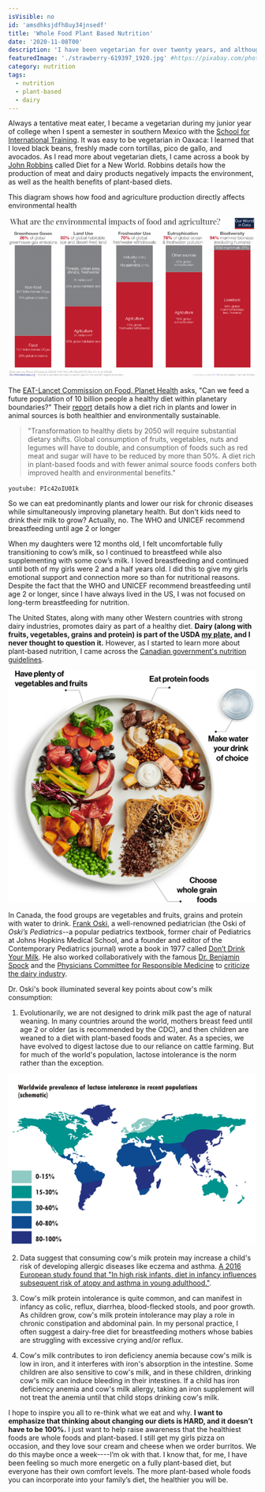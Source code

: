```yaml
---
isVisible: no
id: 'amsdhksjdfh8uy34jnsedf'
title: 'Whole Food Plant Based Nutrition'
date: '2020-11-08T00'
description: 'I have been vegetarian for over twenty years, and although I knew that a fully plant-based diet was best for the environment, I always thought it was nutritionally incomplete.  It always seemed too impossible to have a healthy and balanced diet without any animal products. I recently took a course in plant-based nutrition and now feel confident being plant-based for myself and my family, and recommending plant-based diets for children'
featuredImage: './strawberry-619397_1920.jpg' #https://pixabay.com/photos/strawberry-show-red-finger-hand-619397/
category: nutrition
tags:
  - nutrition
  - plant-based
  - dairy
---
```


Always a tentative meat eater, I became a vegetarian during my junior year of college when I spent a semester in southern Mexico with the [School for International Training](https://www.sit.edu/).  It was easy to be vegetarian in Oaxaca: I learned that I loved black beans, freshly made corn tortillas, pico de gallo, and avocados.  As I read more about vegetarian diets, I came across a book by [John Robbins](https://www.johnrobbins.info/) called Diet for a New World.  Robbins details how the production of meat and dairy products negatively impacts the environment, as well as the health benefits of plant-based diets.  

This diagram shows how food and agriculture production directly affects environmental health

![how food and agriculture production directly affects environmental health](./What-are-the-environmental-impacts-of-agriculture-800x518.png)

The [EAT-Lancet Commission on Food, Planet Health](https://eatforum.org/eat-lancet-commission/) asks, "Can we feed a future population of 10 billion people a healthy diet within planetary boundaries?"  Their [report](https://eatforum.org/eat-lancet-commission/eat-lancet-commission-summary-report/) details how a diet rich in plants and lower in animal sources is both healthier and environmentally sustainable. 

> "Transformation to healthy diets by 2050 will require substantial dietary shifts. Global consumption of fruits, vegetables, nuts and legumes will have to double, and consumption of foods such as red meat and sugar will have to be reduced by more than 50%. A diet rich in plant-based foods and with fewer animal source foods confers both improved health and environmental benefits."

`youtube: PIc42oIU0Ik`

So we can eat predominantly plants and lower our risk for chronic diseases while simultaneously improving planetary health.  But don't kids need to drink their milk to grow? Actually, no. The WHO and UNICEF recommend breastfeeding until age 2 or longer

When my daughters were 12 months old, I felt uncomfortable fully transitioning to cow’s milk, so I continued to breastfeed while also supplementing with some cow’s milk. I loved breastfeeding and continued until both of my girls were 2 and a half years old. I did this to give my girls emotional support and connection more so than for nutritional reasons. Despite the fact that the WHO and UNICEF recommend breastfeeding until age 2 or longer, since I have always lived in the US, I was not focused on long-term breastfeeding for nutrition.

The United States, along with many other Western countries with strong dairy industries, promotes dairy as part of a healthy diet. **Dairy (along with fruits, vegetables, grains and protein) is part of the USDA [my plate](https://www.choosemyplate.gov/), and I never thought to question it.**  However, as I started to learn more about plant-based nutrition, I came across the [Canadian government's nutrition guidelines](https://food-guide.canada.ca/en/).

![Canada Food Guide](./visual_en.png)

In Canada, the food groups are vegetables and fruits, grains and protein with water to drink.  [Frank Oski](https://en.wikipedia.org/wiki/Frank_Oski), a well-renowned pediatrician (the Oski of _Oski’s Pediatrics_--a popular pediatrics textbook, former chair of Pediatrics at Johns Hopkins Medical School, and a founder and editor of the Contemporary Pediatrics journal) wrote a book in 1977 called [Don’t Drink Your Milk](https://www.amazon.com/Dont-Drink-Your-Milk-Frank/dp/1479601659).  He also worked collaboratively with the famous [Dr. Benjamin Spock](https://en.wikipedia.org/wiki/Benjamin_Spock) and the [Physicians Committee for Responsible Medicine](https://www.pcrm.org/good-nutrition/nutrition-for-kids) to [criticize the dairy industry](https://greensboro.com/dr-spock-leads-criticism-dairy-industry-denies-charge-that-milk-is-bad-for-children/article_8c6c1569-36a6-5e1a-9532-1d54131bca2c.html).  

Dr. Oski's book illuminated several key points about cow's milk consumption:

1. Evolutionarily, we are not designed to drink milk past the age of natural weaning. In many countries around the world, mothers breast feed until age 2 or older (as is recommended by the CDC), and then children are weaned to a diet with plant-based foods and water. As a species, we have evolved to digest lactose due to our reliance on cattle farming.  But for much of the world's population, lactose intolerance is the norm rather than the exception. 

![Lactose intolerance](./Worldwide_prevalence_of_lactose_intolerance_in_recent_populations.jpg)

2. Data suggest that consuming cow's milk protein may increase a child's risk of developing allergic diseases like eczema and asthma. [A 2016 European study found that "In high risk infants, diet in infancy influences subsequent risk of atopy and asthma in young adulthood."](https://erj.ersjournals.com/content/48/suppl_60/PA4586). 

3. Cow's milk protein intolerance is quite common, and can manifest in infancy as colic, reflux, diarrhea, blood-flecked stools, and poor growth. As children grow, cow's milk protein intolerance may play a role in chronic constipation and abdominal pain. In my personal practice, I often suggest a dairy-free diet for breastfeeding mothers whose babies are struggling with excessive crying and/or reflux.

4. Cow's milk contributes to iron deficiency anemia because cow's milk is low in iron, and it interferes with iron's absorption in the intestine.  Some children are also sensitive to cow's milk, and in these children, drinking cow's milk can induce bleeding in their intestines.  If a child has iron deficiency anemia and cow's milk allergy, taking an iron supplement will not treat the anemia until that child stops drinking cow's milk.

I hope to inspire you all to re-think what we eat and why. **I want to emphasize that thinking about changing our diets is HARD, and it doesn’t have to be 100%.** I just want to help raise awareness that the healthiest foods are whole foods and plant-based. I still get my girls pizza on occasion, and they love sour cream and cheese when we order burritos. We do this maybe once a week----I’m ok with that. I know that, for me, I have been feeling so much more energetic on a fully plant-based diet, but everyone has their own comfort levels. The more plant-based whole foods you can incorporate into your family’s diet, the healthier you will be. 

